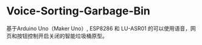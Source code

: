 # Voice-Sorting-Garbage-Bin
基于Arduino Uno（Maker Uno）, ESP8286 和 LU-ASR01 的可以使用语音，网页和按钮控制开启关闭的智能垃圾桶原型。
